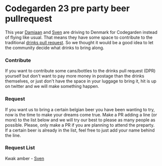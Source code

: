 # Codegarden 23 pre party beer pullrequest
This year [Damiaan](https://twitter.com/dampeebe) and [Sven](https://twitter.com/migaroez) are driving to Denmark for Codegarden instead of flying like usual. That means they have some space to contribute to the traditional [drinks pull request](https://umbraco.com/blog/codegarden-pre-party-and-drinks-pull-request/). So we thought it would be a good idea to let the community decide what drinks to bring along.

### Contribute
If you want to contribute some cans/bottles to the drinks pull request (DPR) yourself but don't want to pay more money in postage than the drinks themselves, or just don't have the space in your luggage to bring it, hit is up on twitter and we will make something happen.

### Request
If you want us to bring a certain belgian beer you have been wanting to try, now is the time to make your dreams come true. Make a PR adding a line (or more) to the list below and we will try our best to please as many people as possible. Please, only make a PR if you are planning to attend the preparty.
If a certain beer is already in the list, feel free to just add your name behind the line.

### Request List
Kwak amber - [Sven](https://twitter.com/dampeebe)
